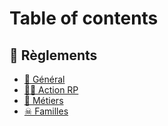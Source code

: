 # Table of contents

## 📜 Règlements

* [📄 Général](README.md)
* [👨🌾 Action RP](reglements/action-rp.md)
* [👮 Métiers](reglements/metiers.md)
* [☠ Familles](reglements/familles.md)
